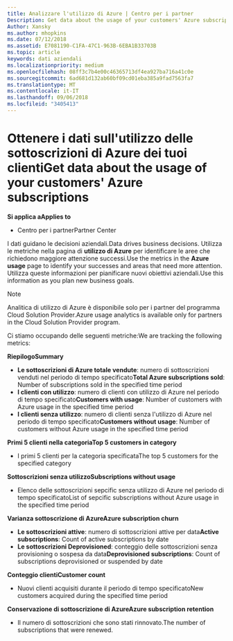 ```yaml
---
title: Analizzare l'utilizzo di Azure | Centro per i partner
Description: Get data about the usage of your customers' Azure subscriptions.
Author: Xansky
ms.author: mhopkins
ms.date: 07/12/2018
ms.assetid: E7081190-C1FA-47C1-963B-6EBA1B33703B
ms.topic: article
keywords: dati aziendali
ms.localizationpriority: medium
ms.openlocfilehash: 08ff3c7b4e00c46365713df4ea927ba716a41c0e
ms.sourcegitcommit: 6ad681d132ab60bf09cd01eba385a9fad7563fa7
ms.translationtype: MT
ms.contentlocale: it-IT
ms.lasthandoff: 09/06/2018
ms.locfileid: "3405413"
---
```

# <a name="get-data-about-the-usage-of-your-customers-azure-subscriptions"></a><span data-ttu-id="fa697-103">Ottenere i dati sull'utilizzo delle sottoscrizioni di Azure dei tuoi clienti</span><span class="sxs-lookup"><span data-stu-id="fa697-103">Get data about the usage of your customers' Azure subscriptions</span></span> 

**<span data-ttu-id="fa697-104">Si applica a</span><span class="sxs-lookup"><span data-stu-id="fa697-104">Applies to</span></span>**
- <span data-ttu-id="fa697-105">Centro per i partner</span><span class="sxs-lookup"><span data-stu-id="fa697-105">Partner Center</span></span>

<span data-ttu-id="fa697-106">I dati guidano le decisioni aziendali.</span><span class="sxs-lookup"><span data-stu-id="fa697-106">Data drives business decisions.</span></span> <span data-ttu-id="fa697-107">Utilizza le metriche nella pagina di **utilizzo di Azure** per identificare le aree che richiedono maggiore attenzione successi.</span><span class="sxs-lookup"><span data-stu-id="fa697-107">Use the metrics in the **Azure usage** page to identify your successes and areas that need more attention.</span></span> <span data-ttu-id="fa697-108">Utilizza queste informazioni per pianificare nuovi obiettivi aziendali.</span><span class="sxs-lookup"><span data-stu-id="fa697-108">Use this information as you plan new business goals.</span></span>

> [!NOTE]
> <span data-ttu-id="fa697-109">Analitica di utilizzo di Azure è disponibile solo per i partner del programma Cloud Solution Provider.</span><span class="sxs-lookup"><span data-stu-id="fa697-109">Azure usage  analytics is available only for partners in the Cloud Solution Provider program.</span></span>

<span data-ttu-id="fa697-110">Ci stiamo occupando delle seguenti metriche:</span><span class="sxs-lookup"><span data-stu-id="fa697-110">We are tracking the following metrics:</span></span>

**<span data-ttu-id="fa697-111">Riepilogo</span><span class="sxs-lookup"><span data-stu-id="fa697-111">Summary</span></span>**  
 - <span data-ttu-id="fa697-112">**Le sottoscrizioni di Azure totale vendute**: numero di sottoscrizioni venduti nel periodo di tempo specificato</span><span class="sxs-lookup"><span data-stu-id="fa697-112">**Total Azure subscriptions sold**: Number of subscriptions sold in the specified time period</span></span>  
 - <span data-ttu-id="fa697-113">**I clienti con utilizzo**: numero di clienti con utilizzo di Azure nel periodo di tempo specificato</span><span class="sxs-lookup"><span data-stu-id="fa697-113">**Customers with usage**: Number of customers with Azure usage in the specified time period</span></span>  
 - <span data-ttu-id="fa697-114">**I clienti senza utilizzo**: numero di clienti senza l'utilizzo di Azure nel periodo di tempo specificato</span><span class="sxs-lookup"><span data-stu-id="fa697-114">**Customers without usage**: Number of customers without Azure usage in the specified time period</span></span>  

**<span data-ttu-id="fa697-115">Primi 5 clienti nella categoria</span><span class="sxs-lookup"><span data-stu-id="fa697-115">Top 5 customers in category</span></span>**  
 -  <span data-ttu-id="fa697-116">I primi 5 clienti per la categoria specificata</span><span class="sxs-lookup"><span data-stu-id="fa697-116">The top 5 customers for the specified category</span></span>  

**<span data-ttu-id="fa697-117">Sottoscrizioni senza utilizzo</span><span class="sxs-lookup"><span data-stu-id="fa697-117">Subscriptions without usage</span></span>**  
 -  <span data-ttu-id="fa697-118">Elenco delle sottoscrizioni sepcific senza utilizzo di Azure nel periodo di tempo specificato</span><span class="sxs-lookup"><span data-stu-id="fa697-118">List of sepcific subscriptions without Azure usage in the specified time period</span></span>  

**<span data-ttu-id="fa697-119">Varianza sottoscrizione di Azure</span><span class="sxs-lookup"><span data-stu-id="fa697-119">Azure subscription churn</span></span>**  
 - <span data-ttu-id="fa697-120">**Le sottoscrizioni attive**: numero di sottoscrizioni attive per data</span><span class="sxs-lookup"><span data-stu-id="fa697-120">**Active subscriptions**: Count of active subscriptions by date</span></span>  
 - <span data-ttu-id="fa697-121">**Le sottoscrizioni Deprovisioned**: conteggio delle sottoscrizioni senza provisioning o sospesa da data</span><span class="sxs-lookup"><span data-stu-id="fa697-121">**Deprovisioned subscriptions**: Count of subscriptions deprovisioned or suspended by date</span></span>  

**<span data-ttu-id="fa697-122">Conteggio clienti</span><span class="sxs-lookup"><span data-stu-id="fa697-122">Customer count</span></span>**
 - <span data-ttu-id="fa697-123">Nuovi clienti acquisiti durante il periodo di tempo specificato</span><span class="sxs-lookup"><span data-stu-id="fa697-123">New customers acquired during the specified time period</span></span>  

**<span data-ttu-id="fa697-124">Conservazione di sottoscrizione di Azure</span><span class="sxs-lookup"><span data-stu-id="fa697-124">Azure subscription retention</span></span>**  
 - <span data-ttu-id="fa697-125">Il numero di sottoscrizioni che sono stati rinnovato.</span><span class="sxs-lookup"><span data-stu-id="fa697-125">The number of subscriptions that were renewed.</span></span>   
  